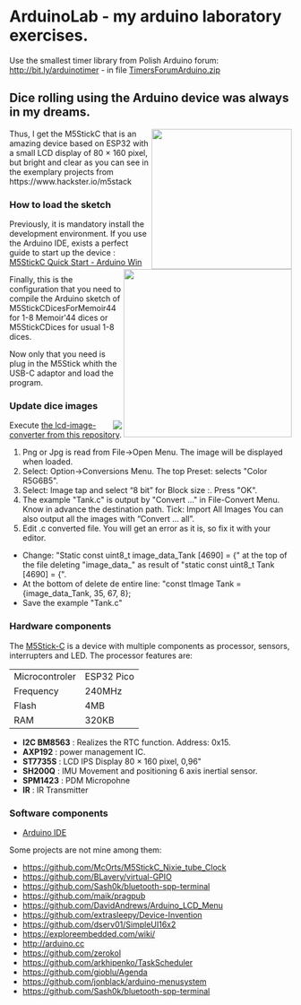 # ArduinoLab - my arduino laboratory exercises. 
Use the smallest timer library from Polish Arduino forum: http://bit.ly/arduinotimer - in file [TimersForumArduino.zip](https://github.com/pwasiewi/arduinolab/blob/master/TimersForumArduino.zip) 

## Dice rolling using the Arduino device was always in my dreams.
<img src="https://github.com/pwasiewi/arduinolab/blob/master/images/M5Stick-C.jpg" width="250" align="right" />
Thus, I get the M5StickC that is an amazing device based on ESP32 with a small LCD display of 80 × 160 pixel, but bright and clear as you can see in the exemplary projects from https://www.hackster.io/m5stack

### How to load the sketch

<img src="https://github.com/pwasiewi/arduinolab/blob/master/images/M5Stick_Arduino_IDE.PNG" width="300" align="right" />

Previously, it is mandatory install the development environment. If you use the Arduino IDE, exists a perfect guide to start up the device : [M5StickC Quick Start - Arduino Win](https://docs.m5stack.com/#/en/quick_start/m5stickc/m5stickc_quick_start_with_arduino_Windows?id=_2-copy-the-following-esp32-boards-manager-url-to-additional-boards-manager-urls-hit-ok) 

Finally, this is the configuration that you need to compile the Arduino sketch of M5StickCDicesForMemoir44 for 1-8 Memoir'44 dices or M5StickCDices for usual 1-8 dices.

Now only that you need is plug in the M5Stick whith the USB-C adaptor and load the program. 

### Update dice images

<img src="https://github.com/pwasiewi/arduinolab/blob/master/images/lcd_convert_s.jpg" align="right" />

Execute [the lcd-image-converter from this repository](https://github.com/riuson/lcd-image-converter).
1. Png or Jpg is read from File->Open Menu. The image will be displayed when loaded. 
2. Select: Option->Conversions Menu. The top Preset: selects "Color R5G6B5". 
3. Select: Image tap and select “8 bit” for Block size :. Press "OK". 
4. The example "Tank.c" is output by "Convert ..." in File-Convert Menu. 
Know in advance the destination path. 
Tick: Import All Images You can also output all the images with “Convert ... all”. 
5. Edit .c converted file. You will get an error as it is, so fix it with your editor. 
- Change: "Static const uint8_t image_data_Tank [4690] = {" at the top of the file deleting "image_data_" as result of "static const uint8_t Tank [4690] = {". 
- At the bottom of delete de entire line: "const tImage Tank = {image_data_Tank, 35, 67, 8};
- Save the example "Tank.c"

### Hardware components
The [M5Stick-C](https://github.com/m5stack/M5StickC) is a device with multiple components as processor, sensors, interrupters and LED. The processor features are:

|   |   |
|---|---|
|Microcontroler|ESP32 Pico|
|Frequency|240MHz|
|Flash|4MB|
|RAM|320KB|

- **I2C BM8563** : Realizes the RTC function. Address: 0x15. 
- **AXP192** :  power management IC. 
- **ST7735S** : LCD IPS Display 80 × 160 pixel, 0,96"
- **SH200Q** : IMU Movement and positioning 6 axis inertial sensor.
- **SPM1423** : PDM Micropohne
- **IR** : IR Transmitter

### Software components
- [Arduino IDE](https://www.hackster.io/arduino/products/arduino-ide?ref=project-8e87cc)

Some projects are not mine among them:
 - https://github.com/McOrts/M5StickC_Nixie_tube_Clock
 - https://github.com/BLavery/virtual-GPIO
 - https://github.com/Sash0k/bluetooth-spp-terminal
 - https://github.com/maik/pragpub
 - https://github.com/DavidAndrews/Arduino_LCD_Menu
 - https://github.com/extrasleepy/Device-Invention
 - https://github.com/dserv01/SimpleUI16x2
 - https://exploreembedded.com/wiki/
 - http://arduino.cc
 - https://github.com/zerokol
 - https://github.com/arkhipenko/TaskScheduler
 - https://github.com/gioblu/Agenda
 - https://github.com/jonblack/arduino-menusystem
 - https://github.com/Sash0k/bluetooth-spp-terminal

